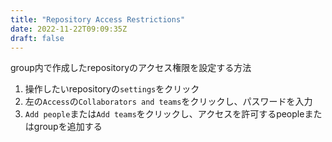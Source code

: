 ```yaml
---
title: "Repository Access Restrictions"
date: 2022-11-22T09:09:35Z
draft: false
---
```



group内で作成したrepositoryのアクセス権限を設定する方法

1. 操作したいrepositoryの`settings`をクリック
1. 左の`Access`の`Collaborators and teams`をクリックし、パスワードを入力
1. `Add people`または`Add teams`をクリックし、アクセスを許可するpeopleまたはgroupを追加する